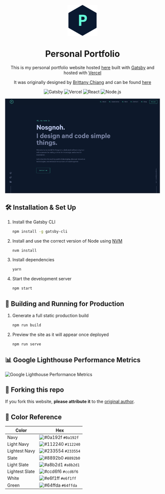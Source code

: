 <div align="center">
  <img alt="Logo" src="https://raw.githubusercontent.com/znosgnoh/portfolio/main/src/images/logo.png" width="100" />
</div>

<h1 align="center">
  Personal Portfolio
</h1>

<p align="center">
  This is my personal portfolio website hosted <a href="https://nosgnoh.vercel.app/" target="_blank">here</a> built with <a href="https://www.gatsbyjs.org/" target="_blank">Gatsby</a> and hosted with <a href="https://www.vercel.com/" target="_blank">Vercel</a>
</p>

<p align="center">
  It was originally designed by <a href="https://github.com/bchiang7" target="_blank">Brittany Chiang</a> and can be found <a href="https://brittanychiang.com/" target="_blank">here</a>
</p>

<div align="center">

  ![Gatsby](https://img.shields.io/badge/Gatsby-663399.svg?style=for-the-badge&logo=Gatsby&logoColor=white)
  ![Vercel](https://img.shields.io/badge/Vercel-000000.svg?style=for-the-badge&logo=Vercel&logoColor=white)
  ![React](https://img.shields.io/badge/React-61DAFB.svg?style=for-the-badge&logo=React&logoColor=black)
  ![Node.js](https://img.shields.io/badge/Node.js-339933.svg?style=for-the-badge&logo=nodedotjs&logoColor=white)

</div>

![demo](https://raw.githubusercontent.com/znosgnoh/portfolio/main/src/images/demo.png)

## 🛠 Installation & Set Up

1. Install the Gatsby CLI

   ```sh
   npm install -g gatsby-cli
   ```

2. Install and use the correct version of Node using [NVM](https://github.com/nvm-sh/nvm)

   ```sh
   nvm install
   ```

3. Install dependencies

   ```sh
   yarn
   ```

4. Start the development server

   ```sh
   npm start
   ```

## 🚀 Building and Running for Production

1. Generate a full static production build

   ```sh
   npm run build
   ```

2. Preview the site as it will appear once deployed

   ```sh
   npm run serve
   ```

## 📊 Google Lighthouse Performance Metrics

![Google Lighthouse Performance Metrics](https://raw.githubusercontent.com/pycoder2000/portfolio-v4/main/src/images/Google%20Lighthouse%20Performance%20Metrtics.png)

## 🚨 Forking this repo

If you fork this website, **please attribute it** to the <a href="https://brittanychiang.com/" target="_blank">original author</a>.

## 🎨 Color Reference

| Color          | Hex                                                                |
| -------------- | ------------------------------------------------------------------ |
| Navy           | ![#0a192f](https://via.placeholder.com/10/0a192f?text=+) `#0a192f` |
| Light Navy     | ![#112240](https://via.placeholder.com/10/0a192f?text=+) `#112240` |
| Lightest Navy  | ![#233554](https://via.placeholder.com/10/303C55?text=+) `#233554` |
| Slate          | ![#8892b0](https://via.placeholder.com/10/8892b0?text=+) `#8892b0` |
| Light Slate    | ![#a8b2d1](https://via.placeholder.com/10/a8b2d1?text=+) `#a8b2d1` |
| Lightest Slate | ![#ccd6f6](https://via.placeholder.com/10/ccd6f6?text=+) `#ccd6f6` |
| White          | ![#e6f1ff](https://via.placeholder.com/10/e6f1ff?text=+) `#e6f1ff` |
| Green          | ![#64ffda](https://via.placeholder.com/10/64ffda?text=+) `#64ffda` |
